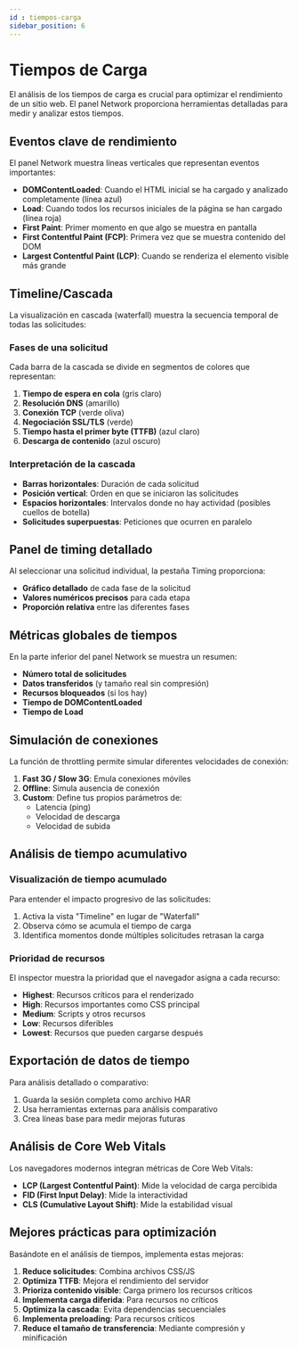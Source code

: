 ```yaml
---
id : tiempos-carga
sidebar_position: 6
---
```


# Tiempos de Carga

El análisis de los tiempos de carga es crucial para optimizar el rendimiento de un sitio web. El panel Network proporciona herramientas detalladas para medir y analizar estos tiempos.

## Eventos clave de rendimiento

El panel Network muestra líneas verticales que representan eventos importantes:

- **DOMContentLoaded**: Cuando el HTML inicial se ha cargado y analizado completamente (línea azul)
- **Load**: Cuando todos los recursos iniciales de la página se han cargado (línea roja)
- **First Paint**: Primer momento en que algo se muestra en pantalla
- **First Contentful Paint (FCP)**: Primera vez que se muestra contenido del DOM
- **Largest Contentful Paint (LCP)**: Cuando se renderiza el elemento visible más grande

## <a id="timeline"></a>Timeline/Cascada

La visualización en cascada (waterfall) muestra la secuencia temporal de todas las solicitudes:

### Fases de una solicitud

Cada barra de la cascada se divide en segmentos de colores que representan:

1. **Tiempo de espera en cola** (gris claro)
2. **Resolución DNS** (amarillo)
3. **Conexión TCP** (verde oliva)
4. **Negociación SSL/TLS** (verde)
5. **Tiempo hasta el primer byte (TTFB)** (azul claro)
6. **Descarga de contenido** (azul oscuro)

### Interpretación de la cascada

- **Barras horizontales**: Duración de cada solicitud
- **Posición vertical**: Orden en que se iniciaron las solicitudes
- **Espacios horizontales**: Intervalos donde no hay actividad (posibles cuellos de botella)
- **Solicitudes superpuestas**: Peticiones que ocurren en paralelo

## Panel de timing detallado

Al seleccionar una solicitud individual, la pestaña Timing proporciona:

- **Gráfico detallado** de cada fase de la solicitud
- **Valores numéricos precisos** para cada etapa
- **Proporción relativa** entre las diferentes fases

## Métricas globales de tiempos

En la parte inferior del panel Network se muestra un resumen:

- **Número total de solicitudes**
- **Datos transferidos** (y tamaño real sin compresión)
- **Recursos bloqueados** (si los hay)
- **Tiempo de DOMContentLoaded**
- **Tiempo de Load**

## Simulación de conexiones

La función de throttling permite simular diferentes velocidades de conexión:

1. **Fast 3G / Slow 3G**: Emula conexiones móviles
2. **Offline**: Simula ausencia de conexión
3. **Custom**: Define tus propios parámetros de:
   - Latencia (ping)
   - Velocidad de descarga
   - Velocidad de subida

## Análisis de tiempo acumulativo

### Visualización de tiempo acumulado

Para entender el impacto progresivo de las solicitudes:

1. Activa la vista "Timeline" en lugar de "Waterfall"
2. Observa cómo se acumula el tiempo de carga
3. Identifica momentos donde múltiples solicitudes retrasan la carga

### Prioridad de recursos

El inspector muestra la prioridad que el navegador asigna a cada recurso:

- **Highest**: Recursos críticos para el renderizado
- **High**: Recursos importantes como CSS principal
- **Medium**: Scripts y otros recursos
- **Low**: Recursos diferibles
- **Lowest**: Recursos que pueden cargarse después

## Exportación de datos de tiempo

Para análisis detallado o comparativo:

1. Guarda la sesión completa como archivo HAR
2. Usa herramientas externas para análisis comparativo
3. Crea líneas base para medir mejoras futuras

## Análisis de Core Web Vitals

Los navegadores modernos integran métricas de Core Web Vitals:

- **LCP (Largest Contentful Paint)**: Mide la velocidad de carga percibida
- **FID (First Input Delay)**: Mide la interactividad
- **CLS (Cumulative Layout Shift)**: Mide la estabilidad visual

## Mejores prácticas para optimización

Basándote en el análisis de tiempos, implementa estas mejoras:

1. **Reduce solicitudes**: Combina archivos CSS/JS
2. **Optimiza TTFB**: Mejora el rendimiento del servidor
3. **Prioriza contenido visible**: Carga primero los recursos críticos
4. **Implementa carga diferida**: Para recursos no críticos
5. **Optimiza la cascada**: Evita dependencias secuenciales
6. **Implementa preloading**: Para recursos críticos
7. **Reduce el tamaño de transferencia**: Mediante compresión y minificación